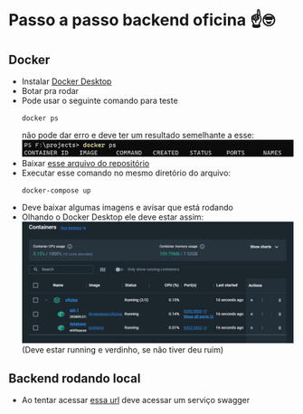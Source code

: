 # Passo a passo backend oficina  ☝🤓
## Docker
- Instalar [Docker Desktop](https://docs.docker.com/desktop/install/windows-install/)
- Botar pra rodar
- Pode usar o seguinte comando para teste
    ```
    docker ps
    ```
    não pode dar erro e deve ter um resultado semelhante a esse:
    ![Alt text](image.png)
- Baixar [esse arquivo do repositório](../docker-compose.yaml)
- Executar esse comando no mesmo diretório do arquivo:
    ```
    docker-compose up
    ```
- Deve baixar algumas imagens e avisar que está rodando
- Olhando o Docker Desktop ele deve estar assim:
    ![Alt text](image-1.png)
    (Deve estar running e verdinho, se não tiver deu ruim)

## Backend rodando local

- Ao tentar acessar [essa url](http://localhost:5000/swagger/index.html) deve acessar um serviço swagger
